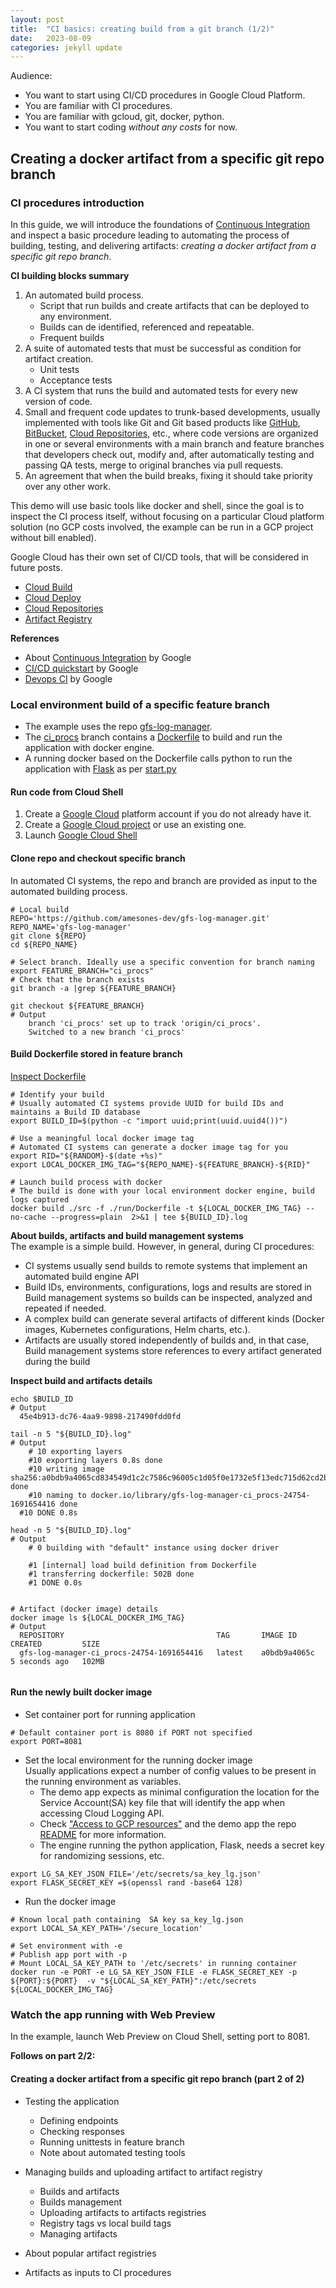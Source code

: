 ```yaml
---
layout: post
title:  "CI basics: creating build from a git branch (1/2)"
date:   2023-08-09
categories: jekyll update
---
```

Audience: 
* You want to start using CI/CD procedures in Google Cloud Platform.
* You are familiar with CI procedures.
* You are familiar with gcloud, git,  docker, python.
* You want to start coding *without any costs* for now. 

## Creating a docker artifact from a specific git repo branch
### CI procedures introduction  
In this guide, we will introduce the foundations of 
[Continuous Integration](https://cloud.google.com/architecture/devops/devops-tech-continuous-integration)
and inspect a basic procedure leading to automating the process of building, testing, and delivering artifacts:
*creating a docker artifact from a specific git repo branch*.
 
**CI building blocks summary**  
1. An automated build process.
   * Script that run builds and create artifacts that can be deployed to any environment.  
   * Builds can de identified, referenced and repeatable.
   * Frequent builds  
2. A suite of automated tests that must be successful as condition for artifact creation.
   * Unit tests
   * Acceptance tests
3. A CI system that runs the build and automated tests for every new version of code.
4. Small and frequent code updates to trunk-based developments, usually implemented with tools like Git and Git based 
products like [GitHub](https://github.com/), [BitBucket](https://bitbucket.org/), 
 [Cloud Repositories](https://cloud.google.com/source-repositories/docs), etc., where code versions are organized in one
or several environments with a main branch and feature branches that developers check out, modify and, after 
automatically testing and passing QA tests, merge to original branches via pull requests.  
5. An agreement that when the build breaks, fixing it should take priority over any other work.  

This demo will use basic tools like docker and shell, since the goal is to inspect the CI process itself, without 
focusing on a particular Cloud platform solution (no GCP costs involved, the example can be run in a GCP project
without bill enabled).  

Google Cloud has their own set of CI/CD tools, that will be considered in future posts.
* [Cloud Build](https://cloud.google.com/build/docs)
* [Cloud Deploy](https://cloud.google.com/deploy/docs)
* [Cloud Repositories](https://cloud.google.com/source-repositories/docs)
* [Artifact Registry](https://cloud.google.com/artifact-registry/docs)

 
**References**
* About [Continuous Integration](https://cloud.google.com/architecture/devops/devops-tech-continuous-integration)
by Google
* [CI/CD quickstart](https://cloud.google.com/docs/ci-cd) by Google
* [Devops CI](https://cloud.google.com/architecture/devops/devops-tech-continuous-integration) by Google 
 

### Local environment build of a specific feature branch
* The example uses the repo [gfs-log-manager](https://github.com/amesones-dev/gfs-log-manager.git).  
* The [ci_procs](https://github.com/amesones-dev/gfs-log-manager/tree/ci_procs) branch contains a
[Dockerfile](https://github.com/amesones-dev/gfs-log-manager/blob/ci_procs/run/Dockerfile) to build 
and run the application with docker engine.  
* A running docker based on the Dockerfile calls python to run the application with 
[Flask](https://flask.palletsprojects.com/) as per [start.py](https://github.com/amesones-dev/gfs-log-manager/blob/ci_procs/src/start.py)

#### Run code from Cloud Shell
1. Create a [Google Cloud](https://console.cloud.google.com/home/dashboard) platform account if you do not already have it.
2. Create a [Google Cloud project](https://developers.google.com/workspace/guides/create-project) or use an existing one.
3. Launch [Google Cloud Shell](https://console.cloud.google.com/home/)

#### Clone repo and checkout specific branch
In automated CI systems, the repo and branch are provided as input to the automated building process. 
```shell
# Local build
REPO='https://github.com/amesones-dev/gfs-log-manager.git'
REPO_NAME='gfs-log-manager'
git clone ${REPO}
cd ${REPO_NAME}

# Select branch. Ideally use a specific convention for branch naming
export FEATURE_BRANCH="ci_procs"
# Check that the branch exists
git branch -a |grep ${FEATURE_BRANCH}

git checkout ${FEATURE_BRANCH}
# Output
    branch 'ci_procs' set up to track 'origin/ci_procs'.
    Switched to a new branch 'ci_procs'
````    

#### Build Dockerfile stored in feature branch
[Inspect Dockerfile](https://raw.githubusercontent.com/amesones-dev/gfs-log-manager/ci_procs/run/Dockerfile)
```shell
# Identify your build
# Usually automated CI systems provide UUID for build IDs and maintains a Build ID database
export BUILD_ID=$(python -c "import uuid;print(uuid.uuid4())")

# Use a meaningful local docker image tag
# Automated CI systems can generate a docker image tag for you
export RID="${RANDOM}-$(date +%s)" 
export LOCAL_DOCKER_IMG_TAG="${REPO_NAME}-${FEATURE_BRANCH}-${RID}"

# Launch build process with docker
# The build is done with your local environment docker engine, build logs captured
docker build ./src -f ./run/Dockerfile -t ${LOCAL_DOCKER_IMG_TAG} --no-cache --progress=plain  2>&1 | tee ${BUILD_ID}.log
```

**About builds, artifacts and build management systems**  
The example is a simple build. However, in general, during CI procedures:
* CI systems usually send builds to remote systems that implement an automated build engine API  
* Build IDs, environments,  configurations, logs and results are stored in Build management systems so builds can be 
inspected, analyzed and repeated if needed.
* A complex build can generate several artifacts of different kinds (Docker images, Kubernetes configurations, Helm 
charts, etc.).
* Artifacts are usually stored independently of builds and, in that case, Build management systems store references 
to every artifact generated during the build  


**Inspect build and artifacts details**
```shell
echo $BUILD_ID
# Output 
  45e4b913-dc76-4aa9-9898-217490fdd0fd

tail -n 5 "${BUILD_ID}.log"
# Output
    # 10 exporting layers
    #10 exporting layers 0.8s done
    #10 writing image sha256:a0bdb9a4065cd834549d1c2c7586c96005c1d05f0e1732e5f13edc715d62cd2b done
    #10 naming to docker.io/library/gfs-log-manager-ci_procs-24754-1691654416 done
  #10 DONE 0.8s

head -n 5 "${BUILD_ID}.log"
# Output
    # 0 building with "default" instance using docker driver
    
    #1 [internal] load build definition from Dockerfile
    #1 transferring dockerfile: 502B done
    #1 DONE 0.0s
    
    
# Artifact (docker image) details
docker image ls ${LOCAL_DOCKER_IMG_TAG}
# Output
  REPOSITORY                                  TAG       IMAGE ID       CREATED         SIZE
  gfs-log-manager-ci_procs-24754-1691654416   latest    a0bdb9a4065c   5 seconds ago   102MB
     
```

#### Run the newly built docker image
* Set container port for running application  
 
```shell
# Default container port is 8080 if PORT not specified
export PORT=8081
```

* Set the local environment for the running docker image  
Usually applications expect a number of config values to be present in the running environment as variables.  
  * The demo app expects as minimal configuration the location for the Service Account(SA) key file that will identify 
  the app when accessing Cloud Logging API.  
  * Check ["Access to GCP resources"](/blog/jekyll/update/2023/08/01/k8s-learn-on-gcp) and the demo app the repo 
[README](https://github.com/amesones-dev/gfs-log-manager#readme)  for more information.
  * The engine running the python application, Flask, needs a secret key for randomizing sessions, etc.
 

```shell
export LG_SA_KEY_JSON_FILE='/etc/secrets/sa_key_lg.json'
export FLASK_SECRET_KEY =$(openssl rand -base64 128)
```

* Run the docker image  
 
```shell
# Known local path containing  SA key sa_key_lg.json
export LOCAL_SA_KEY_PATH='/secure_location'

# Set environment with -e
# Publish app port with -p 
# Mount LOCAL_SA_KEY_PATH to '/etc/secrets' in running container
docker run -e PORT -e LG_SA_KEY_JSON_FILE -e FLASK_SECRET_KEY -p ${PORT}:${PORT}  -v "${LOCAL_SA_KEY_PATH}":/etc/secrets  ${LOCAL_DOCKER_IMG_TAG}
```

### Watch the app running with  Web Preview
In the example, launch Web Preview on Cloud Shell, setting port to 8081.



**Follows on part 2/2:** 
#### Creating a docker artifact from a specific git repo branch (part 2 of 2)
* Testing the application
  * Defining endpoints
  * Checking responses
  * Running unittests in feature branch
  * Note about automated testing tools

* Managing builds and uploading artifact to artifact registry
  * Builds and artifacts
  * Builds management 
  * Uploading artifacts to artifacts registries
  * Registry tags vs local build tags
  * Managing artifacts

* About popular artifact registries
* Artifacts as inputs to CI procedures  





